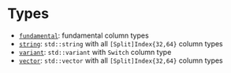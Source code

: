 # Types

 * [`fundamental`](fundamental): fundamental column types
 * [`string`](string): `std::string` with all `[Split]Index{32,64}` column types
 * [`variant`](variant): `std::variant` with `Switch` column type
 * [`vector`](vector): `std::vector` with all `[Split]Index{32,64}` column types
